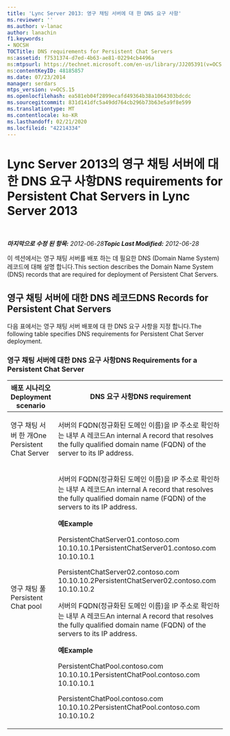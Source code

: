 ```yaml
---
title: 'Lync Server 2013: 영구 채팅 서버에 대 한 DNS 요구 사항'
ms.reviewer: ''
ms.author: v-lanac
author: lanachin
f1.keywords:
- NOCSH
TOCTitle: DNS requirements for Persistent Chat Servers
ms:assetid: f7531374-d7ed-4b63-ae81-02294cb4496a
ms:mtpsurl: https://technet.microsoft.com/en-us/library/JJ205391(v=OCS.15)
ms:contentKeyID: 48185857
ms.date: 07/23/2014
manager: serdars
mtps_version: v=OCS.15
ms.openlocfilehash: ea581eb04f2899ecafd49364b38a1064303bdcdc
ms.sourcegitcommit: 831d141dfc5a49dd764cb296b73b63e5a9f8e599
ms.translationtype: MT
ms.contentlocale: ko-KR
ms.lasthandoff: 02/21/2020
ms.locfileid: "42214334"
---
```

<div data-xmlns="http://www.w3.org/1999/xhtml">

<div class="topic" data-xmlns="http://www.w3.org/1999/xhtml" data-msxsl="urn:schemas-microsoft-com:xslt" data-cs="https://msdn.microsoft.com/">

<div data-asp="https://msdn2.microsoft.com/asp">

# <a name="dns-requirements-for-persistent-chat-servers-in-lync-server-2013"></a><span data-ttu-id="1ef9c-102">Lync Server 2013의 영구 채팅 서버에 대 한 DNS 요구 사항</span><span class="sxs-lookup"><span data-stu-id="1ef9c-102">DNS requirements for Persistent Chat Servers in Lync Server 2013</span></span>

</div>

<div id="mainSection">

<div id="mainBody">

<span> </span>

<span data-ttu-id="1ef9c-103">_**마지막으로 수정 된 항목:** 2012-06-28_</span><span class="sxs-lookup"><span data-stu-id="1ef9c-103">_**Topic Last Modified:** 2012-06-28_</span></span>

<span data-ttu-id="1ef9c-104">이 섹션에서는 영구 채팅 서버를 배포 하는 데 필요한 DNS (Domain Name System) 레코드에 대해 설명 합니다.</span><span class="sxs-lookup"><span data-stu-id="1ef9c-104">This section describes the Domain Name System (DNS) records that are required for deployment of Persistent Chat Servers.</span></span>

<div>

## <a name="dns-records-for-persistent-chat-servers"></a><span data-ttu-id="1ef9c-105">영구 채팅 서버에 대한 DNS 레코드</span><span class="sxs-lookup"><span data-stu-id="1ef9c-105">DNS Records for Persistent Chat Servers</span></span>

<span data-ttu-id="1ef9c-106">다음 표에서는 영구 채팅 서버 배포에 대 한 DNS 요구 사항을 지정 합니다.</span><span class="sxs-lookup"><span data-stu-id="1ef9c-106">The following table specifies DNS requirements for Persistent Chat Server deployment.</span></span>

### <a name="dns-requirements-for-a-persistent-chat-server"></a><span data-ttu-id="1ef9c-107">영구 채팅 서버에 대한 DNS 요구 사항</span><span class="sxs-lookup"><span data-stu-id="1ef9c-107">DNS Requirements for a Persistent Chat Server</span></span>

<table>
<colgroup>
<col style="width: 50%" />
<col style="width: 50%" />
</colgroup>
<thead>
<tr class="header">
<th><span data-ttu-id="1ef9c-108">배포 시나리오</span><span class="sxs-lookup"><span data-stu-id="1ef9c-108">Deployment scenario</span></span></th>
<th><span data-ttu-id="1ef9c-109">DNS 요구 사항</span><span class="sxs-lookup"><span data-stu-id="1ef9c-109">DNS requirement</span></span></th>
</tr>
</thead>
<tbody>
<tr class="odd">
<td><p><span data-ttu-id="1ef9c-110">영구 채팅 서버 한 개</span><span class="sxs-lookup"><span data-stu-id="1ef9c-110">One Persistent Chat Server</span></span></p></td>
<td><p><span data-ttu-id="1ef9c-111">서버의 FQDN(정규화된 도메인 이름)을 IP 주소로 확인하는 내부 A 레코드</span><span class="sxs-lookup"><span data-stu-id="1ef9c-111">An internal A record that resolves the fully qualified domain name (FQDN) of the server to its IP address.</span></span></p></td>
</tr>
<tr class="even">
<td><p><span data-ttu-id="1ef9c-112">영구 채팅 풀</span><span class="sxs-lookup"><span data-stu-id="1ef9c-112">Persistent Chat pool</span></span></p></td>
<td><p><span data-ttu-id="1ef9c-113">서버의 FQDN(정규화된 도메인 이름)을 IP 주소로 확인하는 내부 A 레코드</span><span class="sxs-lookup"><span data-stu-id="1ef9c-113">An internal A record that resolves the fully qualified domain name (FQDN) of the servers to its IP address.</span></span></p>
<p><span data-ttu-id="1ef9c-114"><strong>예</strong></span><span class="sxs-lookup"><span data-stu-id="1ef9c-114"><strong>Example</strong></span></span></p>
<p><span data-ttu-id="1ef9c-115">PersistentChatServer01.contoso.com 10.10.10.1</span><span class="sxs-lookup"><span data-stu-id="1ef9c-115">PersistentChatServer01.contoso.com     10.10.10.1</span></span></p>
<p><span data-ttu-id="1ef9c-116">PersistentChatServer02.contoso.com 10.10.10.2</span><span class="sxs-lookup"><span data-stu-id="1ef9c-116">PersistentChatServer02.contoso.com     10.10.10.2</span></span></p>
<p><span data-ttu-id="1ef9c-117">서버의 FQDN(정규화된 도메인 이름)을 IP 주소로 확인하는 내부 A 레코드</span><span class="sxs-lookup"><span data-stu-id="1ef9c-117">An internal A record that resolves the fully qualified domain name (FQDN) of the servers to its IP address.</span></span></p>
<p><span data-ttu-id="1ef9c-118"><strong>예</strong></span><span class="sxs-lookup"><span data-stu-id="1ef9c-118"><strong>Example</strong></span></span></p>
<p><span data-ttu-id="1ef9c-119">PersistentChatPool.contoso.com 10.10.10.1</span><span class="sxs-lookup"><span data-stu-id="1ef9c-119">PersistentChatPool.contoso.com    10.10.10.1</span></span></p>
<p><span data-ttu-id="1ef9c-120">PersistentChatPool.contoso.com 10.10.10.2</span><span class="sxs-lookup"><span data-stu-id="1ef9c-120">PersistentChatPool.contoso.com    10.10.10.2</span></span></p></td>
</tr>
</tbody>
</table>


</div>

</div>

<span> </span>

</div>

</div>

</div>

